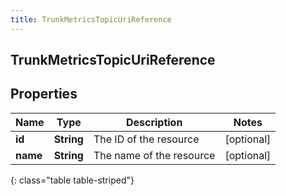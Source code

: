 ```yaml
---
title: TrunkMetricsTopicUriReference
---
```

## TrunkMetricsTopicUriReference


## Properties

| Name | Type | Description | Notes |
| ------------ | ------------- | ------------- | ------------- |
| **id** | <!----><!---->**String**<!----> | The ID of the resource |  [optional] |
| **name** | <!----><!---->**String**<!----> | The name of the resource |  [optional] |
{: class="table table-striped"}



